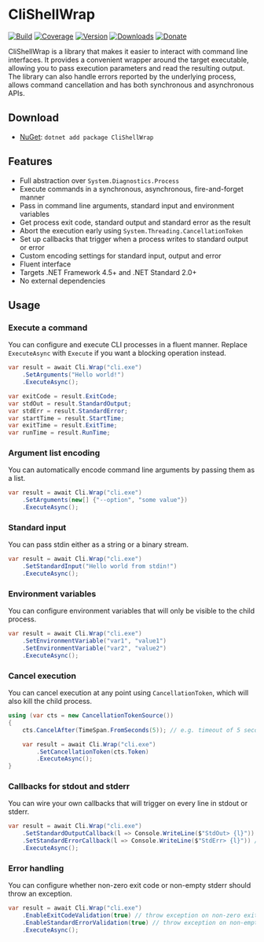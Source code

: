 # CliShellWrap

[![Build](https://github.com/Tyrrrz/CliShellWrap/workflows/CI/badge.svg?branch=master)](https://github.com/Tyrrrz/CliShellWrap/actions)
[![Coverage](https://codecov.io/gh/Tyrrrz/CliShellWrap/branch/master/graph/badge.svg)](https://codecov.io/gh/Tyrrrz/CliShellWrap)
[![Version](https://img.shields.io/nuget/v/CliShellWrap.svg)](https://nuget.org/packages/CliShellWrap)
[![Downloads](https://img.shields.io/nuget/dt/CliShellWrap.svg)](https://nuget.org/packages/CliShellWrap)
[![Donate](https://img.shields.io/badge/donate-$$$-purple.svg)](https://tyrrrz.me/donate)

CliShellWrap is a library that makes it easier to interact with command line interfaces. It provides a convenient wrapper around the target executable, allowing you to pass execution parameters and read the resulting output. The library can also handle errors reported by the underlying process, allows command cancellation and has both synchronous and asynchronous APIs.

## Download

- [NuGet](https://nuget.org/packages/CliShellWrap): `dotnet add package CliShellWrap`

## Features

- Full abstraction over `System.Diagnostics.Process`
- Execute commands in a synchronous, asynchronous, fire-and-forget manner
- Pass in command line arguments, standard input and environment variables
- Get process exit code, standard output and standard error as the result
- Abort the execution early using `System.Threading.CancellationToken`
- Set up callbacks that trigger when a process writes to standard output or error
- Custom encoding settings for standard input, output and error
- Fluent interface
- Targets .NET Framework 4.5+ and .NET Standard 2.0+
- No external dependencies

## Usage

### Execute a command

You can configure and execute CLI processes in a fluent manner. Replace `ExecuteAsync` with `Execute` if you want a blocking operation instead.

```c#
var result = await Cli.Wrap("cli.exe")
    .SetArguments("Hello world!")
    .ExecuteAsync();

var exitCode = result.ExitCode;
var stdOut = result.StandardOutput;
var stdErr = result.StandardError;
var startTime = result.StartTime;
var exitTime = result.ExitTime;
var runTime = result.RunTime;
```

### Argument list encoding

You can automatically encode command line arguments by passing them as a list.

```c#
var result = await Cli.Wrap("cli.exe")
    .SetArguments(new[] {"--option", "some value"})
    .ExecuteAsync();
```

### Standard input

You can pass stdin either as a string or a binary stream.

```c#
var result = await Cli.Wrap("cli.exe")
    .SetStandardInput("Hello world from stdin!")
    .ExecuteAsync();
```

### Environment variables

You can configure environment variables that will only be visible to the child process.

```c#
var result = await Cli.Wrap("cli.exe")
    .SetEnvironmentVariable("var1", "value1")
    .SetEnvironmentVariable("var2", "value2")
    .ExecuteAsync();
```

### Cancel execution

You can cancel execution at any point using `CancellationToken`, which will also kill the child process.

```c#
using (var cts = new CancellationTokenSource())
{
    cts.CancelAfter(TimeSpan.FromSeconds(5)); // e.g. timeout of 5 seconds

    var result = await Cli.Wrap("cli.exe")
        .SetCancellationToken(cts.Token)
        .ExecuteAsync();
}
```

### Callbacks for stdout and stderr

You can wire your own callbacks that will trigger on every line in stdout or stderr.

```c#
var result = await Cli.Wrap("cli.exe")
    .SetStandardOutputCallback(l => Console.WriteLine($"StdOut> {l}")) // triggered on every line in stdout
    .SetStandardErrorCallback(l => Console.WriteLine($"StdErr> {l}")) // triggered on every line in stderr
    .ExecuteAsync();
```

### Error handling

You can configure whether non-zero exit code or non-empty stderr should throw an exception.

```c#
var result = await Cli.Wrap("cli.exe")
    .EnableExitCodeValidation(true) // throw exception on non-zero exit code (on by default)
    .EnableStandardErrorValidation(true) // throw exception on non-empty stderr (off by default)
    .ExecuteAsync();
```